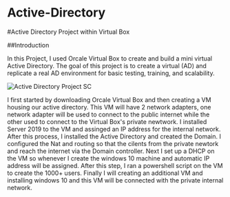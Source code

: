 # Active-Directory
#Active Directory Project within Virtual Box

##Introduction

In this Project, I used Orcale Virtual Box to create and build a mini virtual Active Directory. The goal of this project is to create a virtual (AD) and replicate a real AD environment for basic testing, training, and scalability.



![Active Directory Project SC](https://github.com/Dabortiz/Active-Directory/assets/164569697/3d498012-cae9-43e9-b2c2-08bc98f9c8aa)

  I first started by downloading Orcale Virtual Box and then creating a VM housing our active directory. This VM will have 2 network adapters, one network adapter will be used to connect to the public internet while the other used to connect to the Virtual Box's private newtwork. 
  I installed Server 2019 to the VM and assinged an IP address for the internal network. After this process, I installed the Active Directory and created the Domain. I configured the Nat and routing so that the cilents from the private newtork and reach the internet via the Domain controller. Next I set up a DHCP on the VM so whenever I create the windows 10 machine and automatic IP address will be assigned. After this step, I ran a powershell script on the VM to create the 1000+ users. Finally I will creating an additional VM and installing windows 10 and this VM will be connected with the private internal network. 
